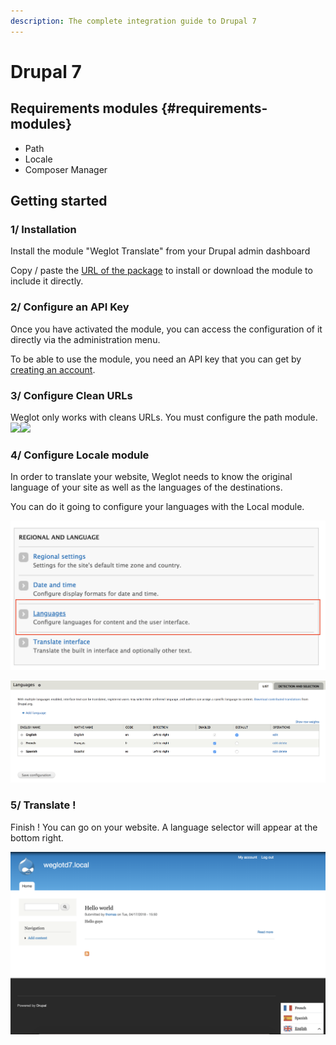 ```yaml
---
description: The complete integration guide to Drupal 7
---
```


# Drupal 7

## Requirements modules {#requirements-modules}

* Path
* Locale
* Composer Manager

## Getting started

### 1/ Installation

Install the module "Weglot Translate" from your Drupal admin dashboard

Copy / paste the [URL of the package](https://www.drupal.org/project/weglot) to install or download the module to include it directly.​

### 2/ Configure an API Key

Once you have activated the module, you can access the configuration of it directly via the administration menu.​

To be able to use the module, you need an API key that you can get by [creating an account](https://dashboard.weglot.com/register?origin=10).

### 3/ Configure Clean URLs

Weglot only works with cleans URLs. You must configure the path module.​![](https://blobscdn.gitbook.com/v0/b/gitbook-28427.appspot.com/o/assets%2F-LBR06TZOLDcORpsmGB4%2F-LDH0exqrOe3fjwhW5kG%2F-LDH9SMFKPPhmgOx8ur_%2Faccess_clean.png?alt=media&token=f617a525-325d-4d57-9bc7-699ff9c066fe)​![](https://blobscdn.gitbook.com/v0/b/gitbook-28427.appspot.com/o/assets%2F-LBR06TZOLDcORpsmGB4%2F-LDH0exqrOe3fjwhW5kG%2F-LDH9U1WGJV7vHnFcsN6%2Fclean_url.png?alt=media&token=4d55c86f-82b7-476d-a4d7-199b86b80a62)

### 4/ Configure Locale module

In order to translate your website, Weglot needs to know the original language of your site as well as the languages of the destinations.

You can do it going to configure your languages with the Local module.​

![](../.gitbook/assets/drupal5.png)

![](../.gitbook/assets/drupal6.png)

### 5/ Translate !

Finish ! You can go on your website. A language selector will appear at the bottom right.​

![](../.gitbook/assets/drupal7.png)

​

